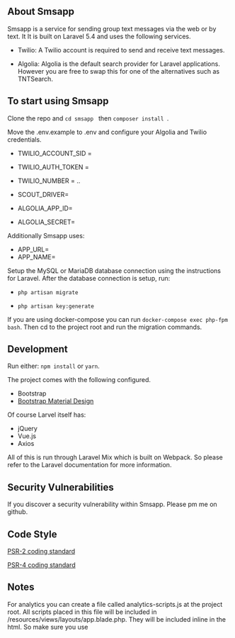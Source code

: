 ## About Smsapp

Smsapp is a service for sending group text messages via the web or by text. It It is built on Laravel 5.4 and uses the following services.

- Twilio: A Twilio account is required to send and receive text messages.

- Algolia: Algolia is the default search provider for Laravel applications. However you are free to swap this for one of the alternatives such as TNTSearch.

## To start using Smsapp

Clone the repo and ```cd smsapp ```
then ```composer install ```.

Move the .env.example to .env and configure your Algolia and Twilio credentials.

  - TWILIO_ACCOUNT_SID =
  - TWILIO_AUTH_TOKEN =
  - TWILIO_NUMBER = ..

  - SCOUT_DRIVER=
  - ALGOLIA_APP_ID=
  - ALGOLIA_SECRET=

Additionally Smsapp uses:
  - APP_URL=
  - APP_NAME=

Setup the MySQL or MariaDB database connection using the instructions for Laravel. After the database connection is setup, run:

 - ```php artisan migrate ```

 - ```php artisan key:generate```

If you are using docker-compose you can run ```docker-compose exec php-fpm bash```. Then cd to the project root and run the migration commands.

## Development

Run either:
```npm install``` or ```yarn```.

The project comes with the following configured.
- Bootstrap
- [Bootstrap Material Design](https://github.com/FezVrasta/bootstrap-material-design)

Of course Larvel itself has:
  - jQuery
  - Vue.js
  - Axios

All of this is run through Laravel Mix which is built on Webpack. So please refer to the Laravel documentation for more information.


## Security Vulnerabilities

If you discover a security vulnerability within Smsapp. Please pm me on github.

## Code Style

[PSR-2 coding standard](https://github.com/php-fig/fig-standards/blob/master/accepted/PSR-2-coding-style-guide.md)

[PSR-4 coding standard](http://www.php-fig.org/psr/psr-4/)

## Notes

For analytics you can create a file called analytics-scripts.js at the project root. All scripts placed in this file will be included in /resources/views/layouts/app.blade.php. They will be included inline in the html. So make sure you use <script> tags. And depending on your project structure you may need to change the path in app.blade.php.

## Todo
- Create unit and functional tests
- Enable progressive web app features

## License

Smsapp is open-sourced software licensed under the [MIT license](http://opensource.org/licenses/MIT).
